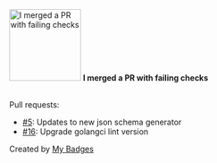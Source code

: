<img src="https://my-badges.github.io/my-badges/this-is-fine.png" alt="I merged a PR with failing checks" title="I merged a PR with failing checks" width="128">
<strong>I merged a PR with failing checks</strong>
<br><br>

Pull requests:

- <a href="https://github.com/ksysoev/deriv-api/pull/5">#5</a>: Updates to new json schema generator
- <a href="https://github.com/ksysoev/deriv-api/pull/16">#16</a>: Upgrade golangci lint version


Created by <a href="https://github.com/my-badges/my-badges">My Badges</a>